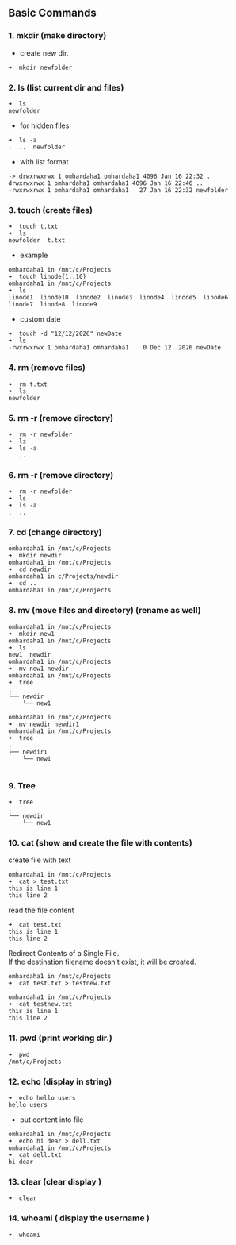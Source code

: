 ## Basic Commands

### 1. mkdir (make directory)
- create new dir.
``` 
➜  mkdir newfolder
```

### 2. ls (list current dir and files)

``` 
➜  ls
newfolder
```
- for hidden files
``` 
➜  ls -a
.  ..  newfolder
```
- with list format
``` 
-> drwxrwxrwx 1 omhardaha1 omhardaha1 4096 Jan 16 22:32 .
drwxrwxrwx 1 omhardaha1 omhardaha1 4096 Jan 16 22:46 ..
-rwxrwxrwx 1 omhardaha1 omhardaha1   27 Jan 16 22:32 newfolder
```
### 3. touch (create files)
``` 
➜  touch t.txt
➜  ls
newfolder  t.txt
```
- example 
```
omhardaha1 in /mnt/c/Projects
➜  touch linode{1..10}
omhardaha1 in /mnt/c/Projects
➜  ls
linode1  linode10  linode2  linode3  linode4  linode5  linode6  linode7  linode8  linode9
```
- custom date 
```
➜  touch -d "12/12/2026" newDate
➜  ls
-rwxrwxrwx 1 omhardaha1 omhardaha1    0 Dec 12  2026 newDate
```
### 4. rm (remove files)
``` 
➜  rm t.txt
➜  ls
newfolder 
```
### 5. rm -r (remove directory)
``` 
➜  rm -r newfolder
➜  ls
➜  ls -a
.  ..
```
### 6. rm -r (remove directory)
``` 
➜  rm -r newfolder
➜  ls
➜  ls -a
.  ..
```
### 7. cd (change directory)
``` 
omhardaha1 in /mnt/c/Projects
➜  mkdir newdir
omhardaha1 in /mnt/c/Projects
➜  cd newdir
omhardaha1 in c/Projects/newdir
➜  cd ..
omhardaha1 in /mnt/c/Projects
```
### 8. mv (move files and directory) (rename as well)
``` 
omhardaha1 in /mnt/c/Projects
➜  mkdir new1
omhardaha1 in /mnt/c/Projects
➜  ls
new1  newdir
omhardaha1 in /mnt/c/Projects
➜  mv new1 newdir
omhardaha1 in /mnt/c/Projects
➜  tree
.
└── newdir
    └── new1
```
``` 
omhardaha1 in /mnt/c/Projects
➜  mv newdir newdir1
omhardaha1 in /mnt/c/Projects
➜  tree
.
├── newdir1
    └── new1
 
```

### 9. Tree 
```
➜  tree
.
└── newdir
    └── new1
```

### 10. cat (show and create the file with contents)
create file with text
``` 
omhardaha1 in /mnt/c/Projects
➜  cat > test.txt
this is line 1
this line 2
```

read the file content
```
➜  cat test.txt
this is line 1
this line 2
```
Redirect Contents of a Single File. \
If the destination filename doesn’t exist, it will be created. 
```
omhardaha1 in /mnt/c/Projects
➜  cat test.txt > testnew.txt

omhardaha1 in /mnt/c/Projects
➜  cat testnew.txt
this is line 1
this line 2
```
### 11. pwd (print working dir.)
```
➜  pwd
/mnt/c/Projects
```
### 12. echo (display in string)
```
➜  echo hello users
hello users
```
- put content into file
```
omhardaha1 in /mnt/c/Projects
➜  echo hi dear > dell.txt
omhardaha1 in /mnt/c/Projects
➜  cat dell.txt
hi dear
```
### 13. clear (clear display )
```
➜  clear
```
### 14. whoami ( display the username )
```
➜  whoami
```